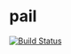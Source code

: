 pail
====

[![Build Status](https://secure.travis-ci.org/fishin/pail.svg)](http://travis-ci.org/fishin/pail)
